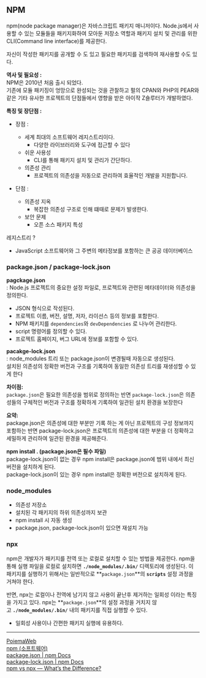 ## NPM

npm(node package manager)은 자바스크립트 패키지 매니저이다. Node.js에서 사용할 수 있는 모듈들을 패키지화하여 모아둔 저장소 역할과 패키지 설치 및 관리를 위한 CLI(Command line interface)를 제공한다.

자신이 작성한 패키지를 공개할 수 도 있고 필요한 패키지를 검색하여 재사용할 수도 있다.

**역사 및 필요성 :**  
NPM은 2010년 처음 출시 되었다.  
기존에 모듈 패키징이 엉망으로 완성되는 것을 관찰하고 펄의 CPAN와 PHP의 PEAR와 같은 기타 유사한 프로젝트의 단점들에서 영향을 받은 아이작 Z숄루터가 개발하였다.

**특징 및 장단점 :**

- 장점 :

  - 세계 최대의 소프트웨어 레지스트리이다.
    - 다양한 라이브러리와 도구에 접근할 수 있다
  - 쉬운 사용성
    - CLI를 통해 패키지 설치 및 관리가 간단하다.
  - 의존성 관리
    - 프로젝트의 의존성을 자동으로 관리하여 효율적인 개발을 지원합니다.

- 단점 :
  - 의존성 지옥
    - 복잡한 의존성 구조로 인해 떄때로 문제가 발생한다.
  - 보안 문제
    - 오픈 소스 패키지 특성

레지스트리 ?

- JavaScript 소프트웨어와 그 주변의 메타정보를 포함하는 큰 공공 데이터베이스

### package.json / package-lock.json  

**pagckage.json**  
: Node.js 프로젝트의 중요한 설정 파일로, 프로젝트와 관련된 메타데이터와 의존성을 정의한다.

- JSON 형식으로 작성된다.
- 프로젝트 이름, 버전, 설명, 저자, 라이선스 등의 정보를 포함한다.
- NPM 패키지를 `dependencies`와 `devDependencies` 로 나누어 관리한다.
- script 명령어를 정의할 수 있다.
- 프로젝트 홈페이지, 버그 URL에 정보를 포함할 수 있다.  
  
**pacakge-lock.json**  
: node_modules 트리 또는 package.json이 변경될때 자동으로 생성된다.  
설치된 의존성의 정확한 버전과 구조를 기록하여 동일한 의존성 트리를 재생성할 수 있게 한다

**차이점:**  
`package.json`은 필요한 의존성을 범위로 정의하는 반면 `package-lock.json`은 의존성들의 구체적인 버전과 구조를 정확하게 기록하여 일관된 설치 환경을 보장한다

**요약:**  
package.json은 의존성에 대한 부분만 기록 하는 게 아닌 프로젝트의 구성 정보까지 포함하는 반면 package-lock.json은 프로젝트의 의존성에 대한 부분을 더 정확하고 세밀하게 관리하여 일관된 환경을 제공해준다.

**npm install . (package.json은 필수 파일)**  
package-lock.json이 없는 경우 npm install은 package.json에 범위 내에서 최신 버전을 설치하게 된다.  
package-lock.json이 있는 경우 npm install은 정확한 버전으로 설치하게 된다.

### node_modules  

- 의존성 저장소
- 설치된 각 패키지의 하위 의존성까지 보관
- npm install 시 자동 생성
- package.json, package-lock.json이 있으면 재설치 가능

### npx  

npm은 개발자가 패키지를 전역 또는 로컬로 설치할 수 있는 방법을 제공한다. npm을 통해 실행 파일을 로컬로 설치하면 **`./node_modules/.bin/`** 디렉토리에 생성된다. 이 패키지를 실행하기 위해서는 일반적으로 **`package.json`**의 **`scripts`** 설정 과정을 거쳐야 한다.

반면, npx는 로컬이나 전역에 남기지 않고 사용이 끝난후 제거하는 일회성 이라는 특징을 가지고 있다. npx는 **`package.json`**의 설정 과정을 거치지 않고 **`./node_modules/.bin/`** 내의 패키지를 직접 실행할 수 있다.

- 일회성 사용이나 간편한 패키지 실행에 유용하다.

---

[PoiemaWeb](https://poiemaweb.com/nodejs-npm)  
[npm (소프트웨어)](<https://ko.wikipedia.org/wiki/Npm_(소프트웨어)>)  
[package.json | npm Docs](https://docs.npmjs.com/cli/v10/configuring-npm/package-json)  
[package-lock.json | npm Docs](https://docs.npmjs.com/cli/v10/configuring-npm/package-lock-json)  
[npm vs npx — What’s the Difference?](https://www.freecodecamp.org/news/npm-vs-npx-whats-the-difference/)
